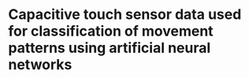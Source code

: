# Capacitive touch sensor data used for classification of movement patterns using artificial neural networks
